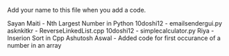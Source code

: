 Add your name to this file when you add a code.

Sayan Maiti - Nth Largest Number in Python
10doshi12 - emailsendergui.py
asknkitkr - ReverseLinkedList.cpp
10doshi12 - simplecalculator.py
Riya - Inserion Sort in Cpp
Ashutosh Aswal - Added code for first occurance of a number in an array
